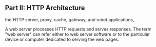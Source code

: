  
 ## Part II: HTTP Architecture
 
 the HTTP server, proxy, cache, gateway, and robot applications,
 
 A web server processes HTTP requests and serves responses. The term "web server" can refer either to web server software or to the particular device or computer dedicated to serving the web pages. 
